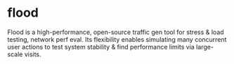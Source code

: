 # flood
Flood is a high-performance, open-source traffic gen tool for stress &amp; load testing, network perf eval. Its flexibility enables simulating many concurrent user actions to test system stability &amp; find performance limits via large-scale visits.
